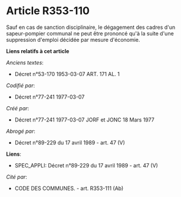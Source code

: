 # Article R353-110

Sauf en cas de sanction disciplinaire, le dégagement des cadres d'un sapeur-pompier communal ne peut être prononcé qu'à la
suite d'une suppression d'emploi décidée par mesure d'économie.

**Liens relatifs à cet article**

_Anciens textes_:

  - Décret n°53-170 1953-03-07 ART. 171 AL. 1

_Codifié par_:

  - Décret n°77-241 1977-03-07

_Créé par_:

  - Décret n°77-241 1977-03-07 JORF et JONC 18 Mars 1977

_Abrogé par_:

  - Décret n°89-229 du 17 avril 1989 - art. 47 (V)

**Liens**:

  - SPEC_APPLI: Décret n°89-229 du 17 avril 1989 - art. 47 (V)

_Cité par_:

  - CODE DES COMMUNES. - art. R353-111 (Ab)

